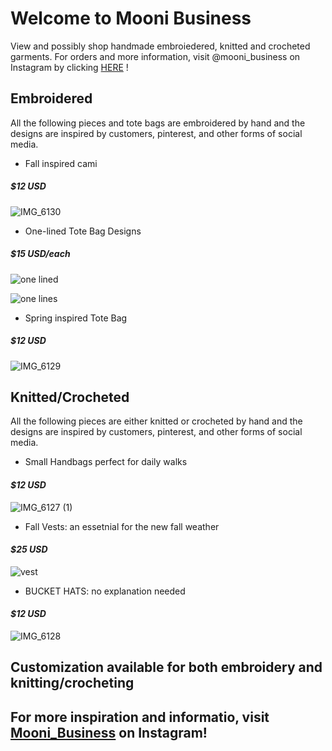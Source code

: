 # Welcome to Mooni Business
View and possibly shop handmade embroiedered, knitted and crocheted garments.
For orders and more information, visit @mooni_business on Instagram by clicking [HERE](https://www.instagram.com/mooni_business/?hl=en) !

## Embroidered

All the following pieces and tote bags are embroidered by hand and the designs are inspired by customers, pinterest, and other forms of social media.

- Fall inspired cami
##### _$12 USD_ 

![IMG_6130](https://user-images.githubusercontent.com/91549927/135477998-302dcdc3-6252-496e-a574-032aaa636141.PNG)


-  One-lined Tote Bag Designs  
##### _$15 USD/each_

![one lined](https://user-images.githubusercontent.com/91549927/135475114-02cc6b97-9797-4eb8-9aeb-220d8f80bc86.JPG)

![one lines](https://user-images.githubusercontent.com/91549927/135475360-58ab9b35-7e52-4431-a2b6-601c3a2afb23.jpeg) 


- Spring inspired Tote Bag 
##### _$12 USD_ 

![IMG_6129](https://user-images.githubusercontent.com/91549927/135477863-605c23ac-ccfc-408d-a244-ca7da22f2ed8.PNG)


## Knitted/Crocheted  

All the following pieces are either knitted or crocheted by hand and the designs are inspired by customers, pinterest, and other forms of social media.

- Small Handbags perfect for daily walks 
#### _$12 USD_ 

![IMG_6127 (1)](https://user-images.githubusercontent.com/91549927/135478906-b654cc52-8328-4af5-8dc7-7b66243a21d9.PNG)

- Fall Vests: an essetnial for the new fall weather 

#### _$25 USD_


 ![vest](https://user-images.githubusercontent.com/91549927/135475269-3bdd91bc-8bc7-43f0-989c-507d18dea02c.JPG)
 

- BUCKET HATS: no explanation needed
#### _$12 USD_ 

![IMG_6128](https://user-images.githubusercontent.com/91549927/135477922-d98c9241-fc4d-4156-8af9-496c8b4a3a21.PNG)



## **Customization available for both embroidery and knitting/crocheting**

## For more inspiration and informatio, visit [Mooni_Business](https://www.instagram.com/mooni_business/?hl=en) on Instagram!
